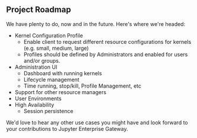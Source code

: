 ## Project Roadmap
We have plenty to do, now and in the future.  Here's where we're headed:

* Kernel Configuration Profile
  * Enable client to request different resource configurations for kernels (e.g. small, medium, large)
  * Profiles should be defined by Administrators and enabled for users and/or groups.
* Administration UI
  * Dashboard with running kernels
  * Lifecycle management
  * Time running, stop/kill, Profile Management, etc
* Support for other resource managers
* User Environments
* High Availability
  * Session persistence

We'd love to hear any other use cases you might have and look forward to your contributions to Jupyter Enterprise Gateway.
